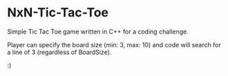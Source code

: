 # NxN-Tic-Tac-Toe

Simple Tic Tac Toe game written in C++ for a coding challenge. 

Player can specify the board size (min: 3, max: 10) and code will search for a line of 3 (regardless of BoardSize). 

:)
